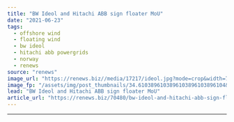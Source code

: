 ```yaml
---
title: "BW Ideol and Hitachi ABB sign floater MoU"
date: "2021-06-23"
tags: 
  - offshore wind
  - floating wind
  - bw ideol
  - hitachi abb powergrids
  - norway
  - renews
source: "renews"
image_url: "https://renews.biz//media/17217/ideol.jpg?mode=crop&width=770&heightratio=0.6103896103896103896103896104&slimmage=true"
image_fp: "/assets/img/post_thumbnails/34.6103896103896103896103896104&slimmage=true"
lead: "BW Ideol and Hitachi ABB sign floater MoU"
article_url: "https://renews.biz/70480/bw-ideol-and-hitachi-abb-sign-floater-mou/"
---
```


---
